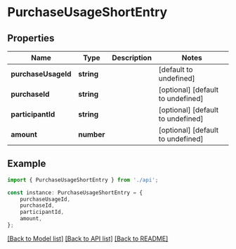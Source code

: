 # PurchaseUsageShortEntry


## Properties

Name | Type | Description | Notes
------------ | ------------- | ------------- | -------------
**purchaseUsageId** | **string** |  | [default to undefined]
**purchaseId** | **string** |  | [optional] [default to undefined]
**participantId** | **string** |  | [optional] [default to undefined]
**amount** | **number** |  | [optional] [default to undefined]

## Example

```typescript
import { PurchaseUsageShortEntry } from './api';

const instance: PurchaseUsageShortEntry = {
    purchaseUsageId,
    purchaseId,
    participantId,
    amount,
};
```

[[Back to Model list]](../README.md#documentation-for-models) [[Back to API list]](../README.md#documentation-for-api-endpoints) [[Back to README]](../README.md)
